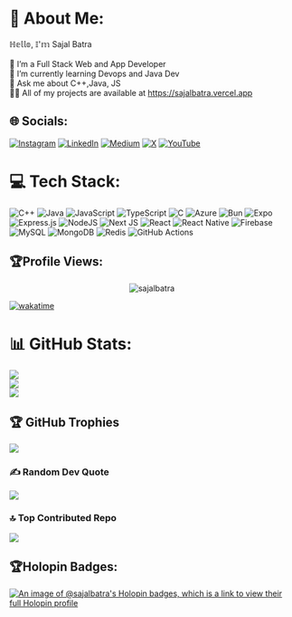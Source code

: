 # 💫 About Me:
ℍ𝕖𝕝𝕝𝕠, 𝕀'𝕞 Sajal Batra<br><br>🔭 I’m a Full Stack Web and App Developer<br>🌱 I’m currently learning Devops and Java Dev<br>💬 Ask me about C++,Java, JS <br>👨‍💻 All of my projects are available at https://sajalbatra.vercel.app



## 🌐 Socials:
[![Instagram](https://img.shields.io/badge/Instagram-%23E4405F.svg?logo=Instagram&logoColor=white)](https://instagram.com/sajalbatra.js) [![LinkedIn](https://img.shields.io/badge/LinkedIn-%230077B5.svg?logo=linkedin&logoColor=white)](https://linkedin.com/in/sajal-batra) [![Medium](https://img.shields.io/badge/Medium-12100E?logo=medium&logoColor=white)](https://medium.com/@sajalbatra) [![X](https://img.shields.io/badge/X-black.svg?logo=X&logoColor=white)](https://x.com/sajal_batra) [![YouTube](https://img.shields.io/badge/YouTube-%23FF0000.svg?logo=YouTube&logoColor=white)](https://youtube.com/@sajalbatra) 

# 💻 Tech Stack:
![C++](https://img.shields.io/badge/c++-%2300599C.svg?style=for-the-badge&logo=c%2B%2B&logoColor=white) ![Java](https://img.shields.io/badge/java-%23ED8B00.svg?style=for-the-badge&logo=openjdk&logoColor=white) ![JavaScript](https://img.shields.io/badge/javascript-%23323330.svg?style=for-the-badge&logo=javascript&logoColor=%23F7DF1E) ![TypeScript](https://img.shields.io/badge/typescript-%23007ACC.svg?style=for-the-badge&logo=typescript&logoColor=white) ![C](https://img.shields.io/badge/c-%2300599C.svg?style=for-the-badge&logo=c&logoColor=white) ![Azure](https://img.shields.io/badge/azure-%230072C6.svg?style=for-the-badge&logo=microsoftazure&logoColor=white) ![Bun](https://img.shields.io/badge/Bun-%23000000.svg?style=for-the-badge&logo=bun&logoColor=white) ![Expo](https://img.shields.io/badge/expo-1C1E24?style=for-the-badge&logo=expo&logoColor=#D04A37) ![Express.js](https://img.shields.io/badge/express.js-%23404d59.svg?style=for-the-badge&logo=express&logoColor=%2361DAFB) ![NodeJS](https://img.shields.io/badge/node.js-6DA55F?style=for-the-badge&logo=node.js&logoColor=white) ![Next JS](https://img.shields.io/badge/Next-black?style=for-the-badge&logo=next.js&logoColor=white) ![React](https://img.shields.io/badge/react-%2320232a.svg?style=for-the-badge&logo=react&logoColor=%2361DAFB) ![React Native](https://img.shields.io/badge/react_native-%2320232a.svg?style=for-the-badge&logo=react&logoColor=%2361DAFB) ![Firebase](https://img.shields.io/badge/firebase-a08021?style=for-the-badge&logo=firebase&logoColor=ffcd34) ![MySQL](https://img.shields.io/badge/mysql-4479A1.svg?style=for-the-badge&logo=mysql&logoColor=white) ![MongoDB](https://img.shields.io/badge/MongoDB-%234ea94b.svg?style=for-the-badge&logo=mongodb&logoColor=white) ![Redis](https://img.shields.io/badge/redis-%23DD0031.svg?style=for-the-badge&logo=redis&logoColor=white) ![GitHub Actions](https://img.shields.io/badge/github%20actions-%232671E5.svg?style=for-the-badge&logo=githubactions&logoColor=white)

## 🏆Profile Views:
<p align="center"> <img src="https://komarev.com/ghpvc/?username=sajalbatra&label=Profile%20views&color=0e75b6&style=flat" alt="sajalbatra" /> </p>

[![wakatime](https://wakatime.com/badge/user/018dea58-3112-4f1e-97eb-2f6d4dafd509.svg)](https://wakatime.com/@018dea58-3112-4f1e-97eb-2f6d4dafd509)

# 📊 GitHub Stats:
![](https://github-readme-stats.vercel.app/api?username=sajalbatra&theme=dark&hide_border=false&include_all_commits=true&count_private=true)<br/>
![](https://github-readme-streak-stats.herokuapp.com/?user=sajalbatra&theme=dark&hide_border=false)<br/>
![](https://github-readme-stats.vercel.app/api/top-langs/?username=sajalbatra&theme=dark&hide_border=false&include_all_commits=true&count_private=true&layout=compact)

## 🏆 GitHub Trophies
![](https://github-profile-trophy.vercel.app/?username=sajalbatra&theme=radical&no-frame=false&no-bg=true&margin-w=4)

### ✍️ Random Dev Quote
![](https://quotes-github-readme.vercel.app/api?type=horizontal&theme=radical)

### 🔝 Top Contributed Repo
![](https://github-contributor-stats.vercel.app/api?username=sajalbatra&limit=5&theme=dark&combine_all_yearly_contributions=true)

## 🏆Holopin Badges:

[![An image of @sajalbatra's Holopin badges, which is a link to view their full Holopin profile](https://holopin.me/sajalbatra)](https://holopin.io/@sajalbatra)


